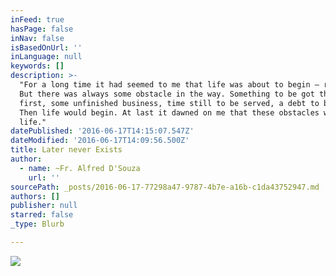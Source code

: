 ```yaml
---
inFeed: true
hasPage: false
inNav: false
isBasedOnUrl: ''
inLanguage: null
keywords: []
description: >-
  "For a long time it had seemed to me that life was about to begin — real life.
  But there was always some obstacle in the way. Something to be got through
  first, some unfinished business, time still to be served, a debt to be paid.
  Then life would begin. At last it dawned on me that these obstacles were my
  life."
datePublished: '2016-06-17T14:15:07.547Z'
dateModified: '2016-06-17T14:09:56.500Z'
title: Later never Exists
author:
  - name: ~Fr. Alfred D'Souza
    url: ''
sourcePath: _posts/2016-06-17-77298a47-9787-4b7e-a16b-c1da43752947.md
authors: []
publisher: null
starred: false
_type: Blurb

---
```

![](https://the-grid-user-content.s3-us-west-2.amazonaws.com/adcbbee4-ee03-4f6e-9755-2d853fc5fca8.jpg)